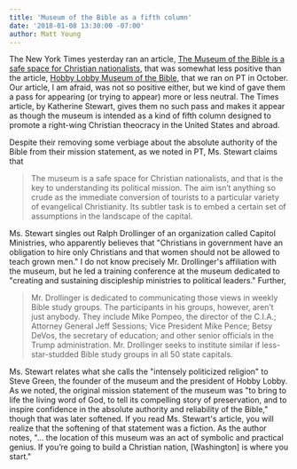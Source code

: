 ```yaml
---
title: 'Museum of the Bible as a fifth column'
date: '2018-01-08 13:30:00 -07:00' 
author: Matt Young
---
```

The New York Times yesterday ran an article, <a href="https://www.nytimes.com/2018/01/06/opinion/sunday/the-museum-of-the-bible-is-a-safe-space-for-christian-nationalists.html">The Museum of the Bible is a safe space for Christian nationalists</a>, that was somewhat less positive than the article, <a href="https://pandasthumb.org/archives/2017/10/hobby-lobby-museum.html">Hobby Lobby Museum of the Bible</a>, that we ran on PT in October. Our article, I am afraid, was not so positive either, but we kind of gave them a pass for appearing (or trying to appear) more or less neutral. The Times article, by Katherine Stewart, gives them no such pass and makes it appear as though the museum is intended as a kind of fifth column designed to promote a right-wing Christian theocracy in the United States and abroad.

Despite their removing some verbiage about the absolute authority of the Bible from their mission statement, as we noted in PT, Ms. Stewart claims that

<blockquote>The museum is a safe space for Christian nationalists, and that is the key to understanding its political mission. The aim isn’t anything so crude as the immediate conversion of tourists to a particular variety of evangelical Christianity. Its subtler task is to embed a certain set of assumptions in the landscape of the capital.</blockquote>

<!--more-->

Ms. Stewart singles out Ralph Drollinger of an organization called Capitol Ministries, who apparently believes that "Christians in government have an obligation to hire only Christians and that women should not be allowed to teach grown men." I do not know precisely Mr. Drollinger's affiliation with the museum, but he led a training conference at the museum dedicated to "creating and sustaining discipleship ministries to political leaders." Further,

<blockquote>Mr. Drollinger is dedicated to communicating those views in weekly Bible study groups. The participants in his groups, however, aren’t just anybody. They include Mike Pompeo, the director of the C.I.A.; Attorney General Jeff Sessions; Vice President Mike Pence; Betsy DeVos, the secretary of education; and other senior officials in the Trump administration. Mr. Drollinger seeks to institute similar if less-star-studded Bible study groups in all 50 state capitals.</blockquote>

Ms. Stewart relates what she calls the "intensely politicized religion" to Steve Green, the founder of the museum and the president of Hobby Lobby. As we noted, the original mission statement of the museum was "to bring to life the living word of God, to tell its compelling story of preservation, and to inspire confidence in the absolute authority and reliability of the Bible," though that was later softened. If you read Ms. Stewart's article, you will realize that the softening of that statement was a fiction. As the author notes, "... the location of this museum was an act of symbolic and practical genius. If you’re going to build a Christian nation, [Washington] is where you start."
